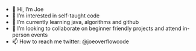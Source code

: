 - 👋 Hi, I’m Joe
- 👀 I’m interested in self-taught code
- 🌱 I’m currently learning java, algorithms and github
- 💞️ I’m looking to collaborate on beginner friendly projects and attend in-person events
- 📫 How to reach me twitter: @joeoverflowcode 

<!---
joeoverflowcode/joeoverflowcode is a ✨ special ✨ repository because its `README.md` (this file) appears on your GitHub profile.
You can click the Preview link to take a look at your changes.
--->
